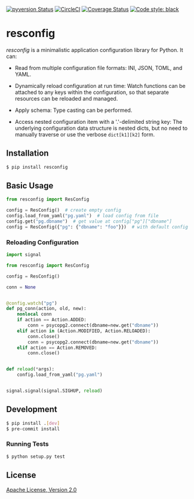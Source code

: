 [![pyversion Status](https://img.shields.io/pypi/pyversions/resconfig.svg)](https://img.shields.io/pypi/pyversions/resconfig.svg)
[![CircleCI](https://circleci.com/gh/okomestudio/resconfig.svg?style=shield)](https://circleci.com/gh/okomestudio/resconfig)
[![Coverage Status](https://coveralls.io/repos/github/okomestudio/resconfig/badge.svg?branch=development)](https://coveralls.io/github/okomestudio/resconfig?branch=development&kill_cache=1)
[![Code style: black](https://img.shields.io/badge/code%20style-black-000000.svg)](https://github.com/psf/black)

# resconfig

*resconfig* is a minimalistic application configuration library for
Python. It can:

- Read from multiple configuration file formats: INI, JSON, TOML, and
  YAML.

- Dynamically reload configuration at run time: Watch functions can be
  attached to any keys within the configuration, so that separate
  resources can be reloaded and managed.

- Apply schema: Type casting can be performed.

- Access nested configuration item with a '.'-delimited string key:
  The underlying configuration data structure is nested dicts, but no
  need to manually traverse or use the verbose `dict[k1][k2]` form.


## Installation

``` bash
$ pip install resconfig
```

## Basic Usage

``` python
from resconfig import ResConfig

config = ResConfig()  # create empty config
config.load_from_yaml("pg.yaml")  # load config from file
config.get("pg.dbname")  # get value at config["pg"]["dbname"]
config = ResConfig({"pg": {"dbname": "foo"}})  # with default config
```

### Reloading Configuration

``` python
import signal

from resconfig import ResConfig

config = ResConfig()

conn = None


@config.watch("pg")
def pg_conn(action, old, new):
    nonlocal conn
    if action == Action.ADDED:
        conn = psycopg2.connect(dbname=new.get("dbname"))
    elif action in (Action.MODIFIED, Action.RELOADED):
        conn.close()
        conn = psycopg2.connect(dbname=new.get("dbname"))
    elif action == Action.REMOVED:
        conn.close()


def reload(*args):
    config.load_from_yaml("pg.yaml")


signal.signal(signal.SIGHUP, reload)
```


## Development

``` bash
$ pip install .[dev]
$ pre-commit install
```

### Running Tests

``` bash
$ python setup.py test
```

## License

[Apache License, Version 2.0](https://raw.githubusercontent.com/okomestudio/resconfig/development/LICENSE.txt
)

